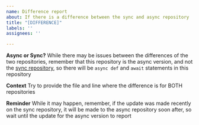 ```yaml
---
name: Difference report
about: If there is a difference between the sync and async repository
title: "[DIFFERENCE]"
labels: ''
assignees: ''

---
```


**Async or Sync?**
While there may be issues between the differences of the two repositories, remember that this repository is the async version, and not the [sync repository](https://github.com/Arcader717/DisOAuth2), so there will be `async def` and `await` statements in this repository

**Context**
Try to provide the file and line where the difference is for BOTH repositories

**Reminder**
While it may happen, remember, if the update was made recently on the sync repository, it will be made to the async repository soon after, so wait until the update for the async version to report
